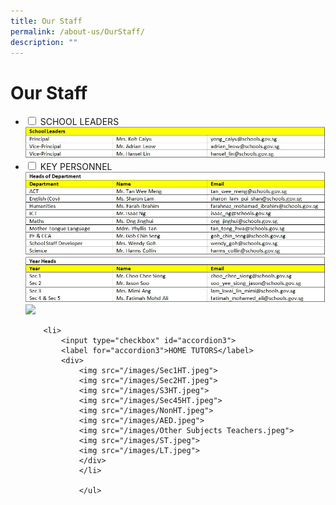 ```yaml
---
title: Our Staff
permalink: /about-us/OurStaff/
description: ""
---
```

<h1>Our Staff</h1>
<ul class="jekyllcodex_accordion">
	<li>
		<input type="checkbox" id="accordion1">
		<label for="accordion1">SCHOOL LEADERS</label>
		<div>
			<img src="/images/SL.jpeg">
			</div>
			</li>
		<li>
			<input type="checkbox" id="accordion2">
			<label for="accordion2">KEY PERSONNEL</label>
			<div>
				<img src="/images/HOD.jpeg">
				<img src="/images/YH.jpeg">
				<img src="/images/SH.jpeg">
				</div>
		</li>
	
		<li>
			<input type="checkbox" id="accordion3">
			<label for="accordion3">HOME TUTORS</label>
			<div>
				<img src="/images/Sec1HT.jpeg">
				<img src="/images/Sec2HT.jpeg">
				<img src="/images/S3HT.jpeg">
				<img src="/images/Sec45HT.jpeg">
				<img src="/images/NonHT.jpeg">
				<img src="/images/AED.jpeg">
				<img src="/images/Other Subjects Teachers.jpeg">
				<img src="/images/ST.jpeg">
				<img src="/images/LT.jpeg">
				</div>
				</li>
	
				</ul>